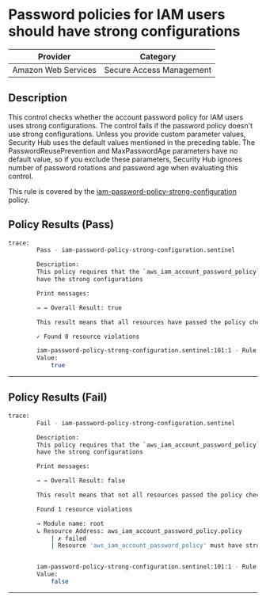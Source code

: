 # Password policies for IAM users should have strong configurations

| Provider            |         Category         |
| ------------------- | ------------------------ |
| Amazon Web Services | Secure Access Management |

## Description

This control checks whether the account password policy for IAM users uses strong configurations. The control fails if the password policy doesn't use strong configurations. Unless you provide custom parameter values, Security Hub uses the default values mentioned in the preceding table. The PasswordReusePrevention and MaxPasswordAge parameters have no default value, so if you exclude these parameters, Security Hub ignores number of password rotations and password age when evaluating this control.

This rule is covered by the [iam-password-policy-strong-configuration](../../policies/iam/iam-password-policy-strong-configuration.sentinel) policy.

## Policy Results (Pass)
```bash
trace:
        Pass - iam-password-policy-strong-configuration.sentinel

        Description:
        This policy requires that the `aws_iam_account_password_policy` resource
        have the strong configurations

        Print messages:

        → → Overall Result: true

        This result means that all resources have passed the policy check for the policy iam-password-uppercase.

        ✓ Found 0 resource violations

        iam-password-policy-strong-configuration.sentinel:101:1 - Rule "main"
        Value:
            true
```

---

## Policy Results (Fail)
```bash
trace:
        Fail - iam-password-policy-strong-configuration.sentinel

        Description:
        This policy requires that the `aws_iam_account_password_policy` resource
        have the strong configurations

        Print messages:

        → → Overall Result: false

        This result means that not all resources passed the policy check and the protected behavior is not allowed for the policy iam-password-uppercase.

        Found 1 resource violations

        → Module name: root
        ↳ Resource Address: aws_iam_account_password_policy.policy
            | ✗ failed
            | Resource 'aws_iam_account_password_policy' must have strong configuration. Refer to https://docs.aws.amazon.com/securityhub/latest/userguide/iam-controls.html#iam-7 for more details.


        iam-password-policy-strong-configuration.sentinel:101:1 - Rule "main"
        Value:
            false
```

---